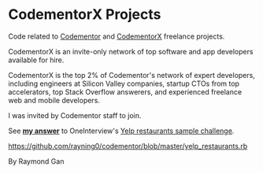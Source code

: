 # CodementorX Projects

Code related to [Codementor](https://codementor.io) and [CodementorX](https://hire.codementor.io) freelance projects.

CodementorX is an invite-only network of top software and app developers available for hire.

CodementorX is the top 2% of Codementor's network of expert developers, including engineers at Silicon Valley companies, startup CTOs from top accelerators, top Stack Overflow answerers, and experienced freelance web and mobile developers.

I was invited by Codementor staff to join.

See **[my answer](https://github.com/rayning0/codementor/blob/master/yelp_restaurants.rb)** to OneInterview's [Yelp restaurants sample challenge](https://www.oneinterview.io/sample).

https://github.com/rayning0/codementor/blob/master/yelp_restaurants.rb

By Raymond Gan